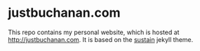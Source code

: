 
# justbuchanan.com

This repo contains my personal website, which is hosted at http://justbuchanan.com.  It is based on the [sustain](https://github.com/biomadeira/sustain) jekyll theme.
